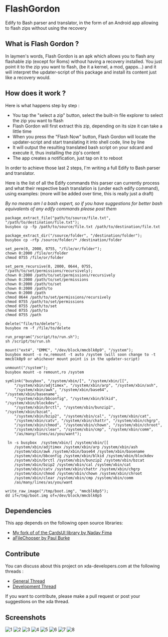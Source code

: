FlashGordon
===========

Edify to Bash parser and translator, in the form of an Android app allowing to flash zips without using the recovery

## What is Flash Gordon ?
In laymen's words, Flash Gordon is an apk which allows you to flash any flashable zip (except for Roms) without having a recovery installed.
You just point it to the zip you want to flash, (be it a kernel, a mod, gapps...) and it will interpret the updater-script of this package and install its content just like a recovery would.

## How does it work ?
Here is what happens step by step :

* You tap the "select a zip" button, select the built-in file explorer to select the zip you want to flash
* Flash Gordon will first extract this zip, depending on its size it can take a little time
* When you press the "Flash Now" button, Flash Gordon will locate the updater-script and start translating it into shell code, line by line
* It will output the resulting translated bash script on your sdcard and execute it, thus installing the zip's content
* The app creates a notification, just tap on it to reboot

In order to achieve those last 2 steps, I'm writing a full Edify to Bash parser and translator.

Here is the list of all the Edify commands this parser can currently process and what their respective bash translation is (under each edify command), using examples:
(more will be added over time, this is really just a draft)

*By no means am I a bash expert, so if you have suggestions for better bash equivalents of any edify commands please post them*

    package_extract_file("path/to/source/file.txt", "/path/to/destination/file.txt");
    busybox cp -fp /path/to/source/file.txt /path/to/destination/file.txt

    package_extract_dir("/source/folder", "/destination/folder");
    busybox cp -rfp /source/folder/* /destination/folder

    set_perm(0, 2000, 0755, "/file/or/folder");
    chown 0:2000 /file/or/folder
    chmod 0755 /file/or/folder

    set_perm_recursive(0, 2000, 0644, 0755, "/path/to/set/permissions/recursively);
    chown 0:2000 /path/to/set/permissions/recursively
    chown 0:2000 /path/to/set/permissions
    chown 0:2000 /path/to/set
    chown 0:2000 /path/to
    chown 0:2000 /path
    chmod 0644 /path/to/set/permissions/recursively
    chmod 0755 /path/to/set/permissions
    chmod 0755 /path/to/set
    chmod 0755 /path/to
    chmod 0755 /path

    delete("file/to/delete");
    busybox rm -f /file/to/delete

    run_program("/script/to/run.sh");
    sh /script/to/run.sh

    mount("ext4", "EMMC", "/dev/block/mmcblk0p9", "/system");
    busybox mount -o rw,remount -t auto /system (will soon change to -t mmcblk0p9 or whichever mount point is in the updater-script)

    unmount("/system");
    busybox mount -o remount,ro /system

    symlink("busybox", "/system/xbin/[", "/system/xbin/[[",
        "/system/xbin/adjtimex", "/system/xbin/arp", "/system/xbin/ash",
        "/system/xbin/awk", "/system/xbin/base64", "/system/xbin/basename",
        "/system/xbin/bbconfig", "/system/xbin/blkid", "/system/xbin/blockdev",
        "/system/xbin/brctl", "/system/xbin/bunzip2", "/system/xbin/bzcat",
        "/system/xbin/bzip2", "/system/xbin/cal", "/system/xbin/cat",
        "/system/xbin/catv", "/system/xbin/chattr", "/system/xbin/chgrp",
        "/system/xbin/chmod", "/system/xbin/chown", "/system/xbin/chroot",
        "/system/xbin/clear", "/system/xbin/cmp", "/system/xbin/comm",
        "/as/many/lines/as/you/want");
        
     ln -s busybox  /system/xbin/[ /system/xbin/[[
        /system/xbin/adjtimex /system/xbin/arp /system/xbin/ash
        /system/xbin/awk /system/xbin/base64 /system/xbin/basename
        /system/xbin/bbconfig /system/xbin/blkid /system/xbin/blockdev
        /system/xbin/brctl /system/xbin/bunzip2 /system/xbin/bzcat
        /system/xbin/bzip2 /system/xbin/cal /system/xbin/cat
        /system/xbin/catv /system/xbin/chattr /system/xbin/chgrp
        /system/xbin/chmod /system/xbin/chown /system/xbin/chroot
        /system/xbin/clear /system/xbin/cmp /system/xbin/comm
        /as/many/lines/as/you/want

    write_raw_image("/tmp/boot.img", "mmcblk0p5");
    dd if=/tmp/boot.img of=/dev/block/mmcblk0p5
    

## Dependencies
This app depends on the following open source libraries: 

* [My fork of of the CardsUI library by Nadav Fima](https://github.com/Androguide/cardsui-for-android)
* [aFileChooser by Paul Burke](https://github.com/iPaulPro/aFileChooser)


## Contribute
You can discuss about this project on xda-developers.com at the following threads :

* [General Thread](http://forum.xda-developers.com/showthread.php?t=2250555)
* [Development Thread](http://forum.xda-developers.com/showthread.php?t=2250632)

If you want to contribute, please make a pull request or post your suggestions on the xda thread.


## Screenshots
![1](http://imageshack.us/a/img259/3427/flash2r.png) ![2](http://imageshack.us/a/img841/1894/flash3n.png) ![3](http://imageshack.us/a/img818/1431/flash4.png)
![4](http://imageshack.us/a/img707/4690/flash5t.png) ![5](http://imageshack.us/a/img841/1416/flash6.png) ![6](http://imageshack.us/a/img10/4111/flash8q.png)
![7](http://imageshack.us/a/img690/8149/flash1bz.png) ![8](http://img59.imageshack.us/img59/5444/flashib.png)
